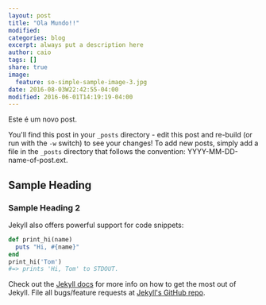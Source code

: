 ```yaml
---
layout: post
title: "Ola Mundo!!"
modified:
categories: blog
excerpt: always put a description here
author: caio
tags: []
share: true
image:
  feature: so-simple-sample-image-3.jpg
date: 2016-08-03W22:42:55-04:00
modified: 2016-06-01T14:19:19-04:00
---
```


Este é um novo post.

You'll find this post in your `_posts` directory - edit this post and re-build (or run with the `-w` switch) to see your changes!
To add new posts, simply add a file in the `_posts` directory that follows the convention: YYYY-MM-DD-name-of-post.ext.

## Sample Heading

### Sample Heading 2

Jekyll also offers powerful support for code snippets:

```ruby
def print_hi(name)
  puts "Hi, #{name}"
end
print_hi('Tom')
#=> prints 'Hi, Tom' to STDOUT.
```

Check out the [Jekyll docs][jekyll] for more info on how to get the most out of Jekyll. File all bugs/feature requests at [Jekyll's GitHub repo][jekyll-gh].

[jekyll-gh]: https://github.com/jekyll/jekyll
[jekyll]:    http://jekyllrb.com
